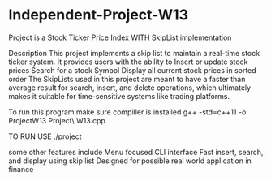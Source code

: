 # Independent-Project-W13
Project is a Stock Ticker Price Index WITH SkipList implementation

Description
This project implements a skip list to maintain a real-time stock ticker system. It provides users with the ability to 
    Insert or update stock prices
    Search for a stock Symbol
    Display all current stock prices in sorted order
The SkipLists used in this project are meant to have a faster than average result for search, insert, and delete operations, which ultimately makes it suitable for time-sensitive systems like trading platforms. 

To run this program make sure compiller is installed
    g++ -std=c++11 -o ProjectW13 Project\ W13.cpp

TO RUN USE
    ./project

some other features include 
    Menu focused CLI interface
    Fast insert, search, and display using skip list
    Designed for possible real world application in finance 